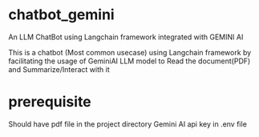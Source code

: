 # chatbot_gemini
An LLM ChatBot using Langchain framework integrated with GEMINI AI

This is a chatbot (Most common usecase) using Langchain framework by facilitating the usage of GeminiAI LLM model to Read the document(PDF) and Summarize/Interact with it


# prerequisite

Should have pdf file in the project directory
Gemini AI api key in .env file
